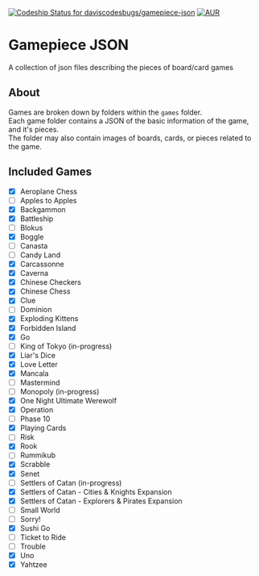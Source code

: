 [ ![Codeship Status for daviscodesbugs/gamepiece-json](https://img.shields.io/codeship/683282a0-7461-0134-4148-76a75a837005/master.svg?maxAge=30)](#)
[![AUR](https://img.shields.io/aur/license/yaourt.svg?maxAge=30)](#)

# Gamepiece JSON
A collection of json files describing the pieces of board/card games
## About
Games are broken down by folders within the `games` folder.  
Each game folder contains a JSON of the basic information of the game, and it's pieces.  
The folder may also contain images of boards, cards, or pieces related to the game.  

## Included Games
 - [x] Aeroplane Chess
 - [ ] Apples to Apples
 - [x] Backgammon
 - [x] Battleship
 - [ ] Blokus
 - [x] Boggle
 - [ ] Canasta
 - [ ] Candy Land
 - [x] Carcassonne
 - [x] Caverna
 - [x] Chinese Checkers
 - [x] Chinese Chess
 - [x] Clue
 - [ ] Dominion
 - [x] Exploding Kittens
 - [x] Forbidden Island
 - [x] Go
 - [ ] King of Tokyo (in-progress)
 - [x] Liar's Dice
 - [x] Love Letter
 - [x] Mancala
 - [ ] Mastermind
 - [ ] Monopoly (in-progress)
 - [x] One Night Ultimate Werewolf
 - [x] Operation
 - [ ] Phase 10
 - [x] Playing Cards
 - [ ] Risk
 - [x] Rook
 - [ ] Rummikub
 - [x] Scrabble
 - [x] Senet
 - [ ] Settlers of Catan (in-progress)
 - [x] Settlers of Catan - Cities & Knights Expansion
 - [x] Settlers of Catan - Explorers & Pirates Expansion
 - [ ] Small World
 - [ ] Sorry!
 - [x] Sushi Go
 - [ ] Ticket to Ride
 - [ ] Trouble
 - [x] Uno
 - [x] Yahtzee
